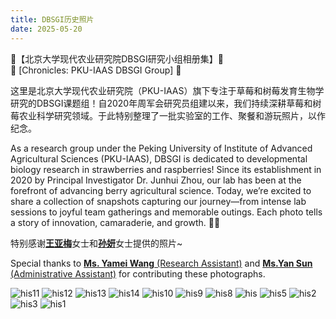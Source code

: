 ```yaml
---
title: DBSGI历史照片
date: 2025-05-20
---
```


🌱【北京大学现代农业研究院DBSGI研究小组相册集】🌱 <br />
🌟 [Chronicles: PKU-IAAS DBSGI Group] 🌟

<!--more-->

这里是北京大学现代农业研究院（PKU-IAAS）旗下专注于草莓和树莓发育生物学研究的DBSGI课题组！自2020年周军会研究员组建以来，我们持续深耕草莓和树莓农业科学研究领域。于此特别整理了一批实验室的工作、聚餐和游玩照片，以作纪念。

As a research group under the ​Peking University of Institute of Advanced Agricultural Sciences (PKU-IAAS), DBSGI is ​dedicated to developmental biology research in strawberries and raspberries! Since its establishment in 2020 by Principal Investigator ​Dr. Junhui Zhou, our lab has been at the forefront of advancing berry agricultural science. Today, we’re excited to share a collection of snapshots capturing our journey—from intense lab sessions to joyful team gatherings and memorable outings. Each photo tells a story of innovation, camaraderie, and growth. 🌱✨

特别感谢[**王亚梅**](https://junhui-zhou.github.io/zhoulab.github.io/author/yamei-wang-%E7%8E%8B%E4%BA%9A%E6%A2%85/)女士和[**孙妍**](https://junhui-zhou.github.io/zhoulab.github.io/author/yan-sun-%E5%AD%99%E5%A6%8D/)女士提供的照片~

Special thanks to [​**Ms. Yamei Wang** (Research Assistant)](https://junhui-zhou.github.io/zhoulab.github.io/author/yamei-wang-%E7%8E%8B%E4%BA%9A%E6%A2%85/) and [**Ms. ​Yan Sun** (Administrative Assistant)](https://junhui-zhou.github.io/zhoulab.github.io/author/yan-sun-%E5%AD%99%E5%A6%8D/) for contributing these photographs.

![his11](./his11.jpg)
![his12](./his12.jpg)
![his13](./his13.jpg)
![his14](./his14.jpg)
![his10](./his10.jpg)
![his9](./his9.jpg)
![his8](./his8.jpg)
![his](./his.jpg)
![his5](./his5.jpg)
![his2](./his2.jpg)
![his3](./his3.jpg)
![his1](./his1.jpg)